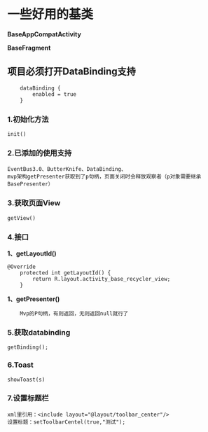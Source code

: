 # 一些好用的基类
**BaseAppCompatActivity**

**BaseFragment**

## 项目必须打开DataBinding支持
        dataBinding {
            enabled = true
        }

### 1.初始化方法
    init()

### 2.已添加的使用支持
    EventBus3.0、ButterKnife、DataBinding、
    mvp架构getPresenter获取到了p句柄，页面关闭时会释放观察者（p对象需要继承BasePresenter）

### 3.获取页面View
    getView()

### 4.接口
**1、getLayoutId()**
```
@Override
    protected int getLayoutId() {
        return R.layout.activity_base_recycler_view;
    }
```
**1、getPresenter()**
```
    Mvp的P句柄，有则返回，无则返回null就行了
```

### 5.获取databinding
    getBinding();

### 6.Toast
    showToast(s)

### 7.设置标题栏
    xml里引用：<include layout="@layout/toolbar_center"/>
    设置标题：setToolbarCentel(true,"测试");